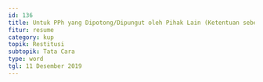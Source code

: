 ```yaml
---
id: 136
title: Untuk PPh yang Dipotong/Dipungut oleh Pihak Lain (Ketentuan sebelum 1 Februari 2013)
fitur: resume
category: kup
topik: Restitusi
subtopik: Tata Cara
type: word
tgl: 11 Desember 2019
---
```


